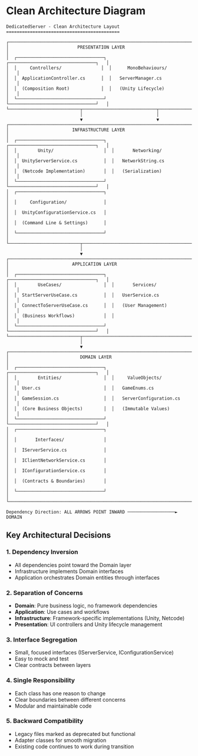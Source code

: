# Clean Architecture Diagram

```
DedicatedServer - Clean Architecture Layout
===========================================

┌──────────────────────────────────────────────────────────────────────────────┐
│                          PRESENTATION LAYER                                 │
│  ┌─────────────────────────────────┐  ┌─────────────────────────────────┐   │
│  │     Controllers/               │  │      MonoBehaviours/            │   │
│  │  ApplicationController.cs      │  │   ServerManager.cs              │   │
│  │  (Composition Root)            │  │   (Unity Lifecycle)             │   │
│  └─────────────────────────────────┘  └─────────────────────────────────┘   │
└───────────────────────────┬────────────────────────────┬─────────────────────┘
                            │                            │
                            ▼                            ▼
┌──────────────────────────────────────────────────────────────────────────────┐
│                        INFRASTRUCTURE LAYER                                 │
│  ┌─────────────────────────────────┐  ┌─────────────────────────────────┐   │
│  │        Unity/                   │  │       Networking/               │   │
│  │  UnityServerService.cs          │  │   NetworkString.cs              │   │
│  │  (Netcode Implementation)       │  │   (Serialization)               │   │
│  └─────────────────────────────────┘  └─────────────────────────────────┘   │
│  ┌─────────────────────────────────┐                                        │
│  │     Configuration/              │                                        │
│  │  UnityConfigurationService.cs   │                                        │
│  │  (Command Line & Settings)      │                                        │
│  └─────────────────────────────────┘                                        │
└───────────────────────────┬────────────────────────────────────────────────┘
                            │
                            ▼
┌──────────────────────────────────────────────────────────────────────────────┐
│                        APPLICATION LAYER                                    │
│  ┌─────────────────────────────────┐  ┌─────────────────────────────────┐   │
│  │        UseCases/                │  │       Services/                 │   │
│  │  StartServerUseCase.cs          │  │   UserService.cs                │   │
│  │  ConnectToServerUseCase.cs      │  │   (User Management)             │   │
│  │  (Business Workflows)           │  │                                 │   │
│  └─────────────────────────────────┘  └─────────────────────────────────┘   │
└───────────────────────────┬────────────────────────────────────────────────┘
                            │
                            ▼
┌──────────────────────────────────────────────────────────────────────────────┐
│                           DOMAIN LAYER                                      │
│  ┌─────────────────────────────────┐  ┌─────────────────────────────────┐   │
│  │        Entities/                │  │     ValueObjects/               │   │
│  │  User.cs                        │  │   GameEnums.cs                  │   │
│  │  GameSession.cs                 │  │   ServerConfiguration.cs        │   │
│  │  (Core Business Objects)        │  │   (Immutable Values)            │   │
│  └─────────────────────────────────┘  └─────────────────────────────────┘   │
│  ┌─────────────────────────────────┐                                        │
│  │       Interfaces/               │                                        │
│  │  IServerService.cs              │                                        │
│  │  IClientNetworkService.cs       │                                        │
│  │  IConfigurationService.cs       │                                        │
│  │  (Contracts & Boundaries)       │                                        │
│  └─────────────────────────────────┘                                        │
└──────────────────────────────────────────────────────────────────────────────┘

Dependency Direction: ALL ARROWS POINT INWARD ──────────────────► DOMAIN
```

## Key Architectural Decisions

### 1. Dependency Inversion
- All dependencies point toward the Domain layer
- Infrastructure implements Domain interfaces
- Application orchestrates Domain entities through interfaces

### 2. Separation of Concerns
- **Domain**: Pure business logic, no framework dependencies
- **Application**: Use cases and workflows
- **Infrastructure**: Framework-specific implementations (Unity, Netcode)
- **Presentation**: UI controllers and Unity lifecycle management

### 3. Interface Segregation
- Small, focused interfaces (IServerService, IConfigurationService)
- Easy to mock and test
- Clear contracts between layers

### 4. Single Responsibility
- Each class has one reason to change
- Clear boundaries between different concerns
- Modular and maintainable code

### 5. Backward Compatibility
- Legacy files marked as deprecated but functional
- Adapter classes for smooth migration
- Existing code continues to work during transition